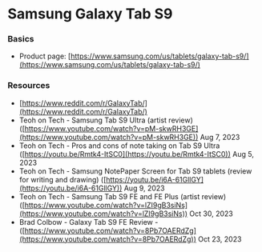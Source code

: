 # Samsung Galaxy Tab S9

### Basics

* Product page: [https://www.samsung.com/us/tablets/galaxy-tab-s9/](https://www.samsung.com/us/tablets/galaxy-tab-s9/)

### Resources

* [https://www.reddit.com/r/GalaxyTab/](https://www.reddit.com/r/GalaxyTab/)
* Teoh on Tech - Samsung Tab S9 Ultra (artist review) ([https://www.youtube.com/watch?v=pM-skwRH3GE](https://www.youtube.com/watch?v=pM-skwRH3GE)) Aug 7, 2023
* Teoh on Tech - Pros and cons of note taking on Tab S9 Ultra ([https://youtu.be/Rmtk4-ItSC0](https://youtu.be/Rmtk4-ItSC0)) Aug 5, 2023
* Teoh on Tech - Samsung NotePaper Screen for Tab S9 tablets (review for writing and drawing) ([https://youtu.be/i6A-61GllGY](https://youtu.be/i6A-61GllGY)) Aug 9, 2023
* Teoh on Tech - Samsung Tab S9 FE and FE Plus (artist review) ([https://www.youtube.com/watch?v=lZI9gB3siNs](https://www.youtube.com/watch?v=lZI9gB3siNs)) Oct 30, 2023&#x20;
* Brad Colbow - Galaxy Tab S9 FE Review - ([https://www.youtube.com/watch?v=8Pb7OAERdZg](https://www.youtube.com/watch?v=8Pb7OAERdZg)) Oct 23, 2023

